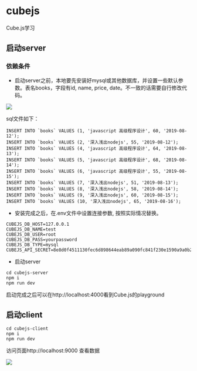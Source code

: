 # cubejs

Cube.js学习

## 启动server

### 依赖条件
- 启动server之前，本地要先安装好mysql或其他数据库，并设置一些默认参数。表名books，字段有id, name, price, date。不一致的话需要自行修改代码。

![](https://haitao.nos.netease.com/5d7e945a-0a6d-487a-884e-515b8c106b13_824_460.png)

sql文件如下：
```
INSERT INTO `books` VALUES (1, 'javascript 高级程序设计', 60, '2019-08-12');
INSERT INTO `books` VALUES (2, '深入浅出nodejs', 55, '2019-08-12');
INSERT INTO `books` VALUES (4, 'javascript 高级程序设计', 64, '2019-08-13');
INSERT INTO `books` VALUES (5, 'javascript 高级程序设计', 68, '2019-08-14');
INSERT INTO `books` VALUES (6, 'javascript 高级程序设计', 55, '2019-08-15');
INSERT INTO `books` VALUES (7, '深入浅出nodejs', 51, '2019-08-13');
INSERT INTO `books` VALUES (8, '深入浅出nodejs', 58, '2019-08-14');
INSERT INTO `books` VALUES (9, '深入浅出nodejs', 60, '2019-08-15');
INSERT INTO `books` VALUES (10, '深入浅出nodejs', 65, '2019-08-16');
```

- 安装完成之后，在.env文件中设置连接参数, 按照实际情况替换。

```
CUBEJS_DB_HOST=127.0.0.1
CUBEJS_DB_NAME=test
CUBEJS_DB_USER=root
CUBEJS_DB_PASS=yourpassword
CUBEJS_DB_TYPE=mysql
CUBEJS_API_SECRET=8e8d0f4511130fec6d898644eab89a090fc841f230e1590a9a0b25a7d76464741729fe5519abe46b6b521f476c16c718e16b158024a079cb8bbf29ace56a39c0
```

- 启动server
```
cd cubejs-server
npm i
npm run dev
```
启动完成之后可以在http://localhost:4000看到Cube.js的playground


## 启动client
```
cd cubejs-client
npm i
npm run dev
```
访问页面http://localhost:9000 查看数据

![](https://haitao.nos.netease.com/117542e7-1a37-4ff4-898f-d5c50186ea55_1018_748.png)


